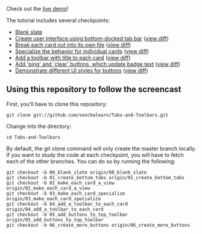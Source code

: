 Check out the [live demo][demo]!

The tutorial includes several checkpoints:

* [Blank slate][00]
* [Create user interface using bottom-docked tab bar][01] ([view diff][00-01])
* [Break each card out into its own file][02] ([view diff][01-02])
* [Specialize the behavior for individual cards][03] ([view diff][02-03])
* [Add a toolbar with title to each card][04] ([view diff][03-04])
* [Add 'ping' and 'clear' buttons, which update badge text][05] ([view diff][04-05])
* [Demonstrate different UI styles for buttons][06] ([view diff][05-06])

## Using this repository to follow the screencast

First, you'll have to clone this repository:

    git clone git://github.com/senchalearn/Tabs-and-Toolbars.git

Change into the directory:

    cd Tabs-and-Toolbars

By default, the git clone command will only create the master branch locally. If you want to study the code at each checkpoint, you will have to fetch each of the other branches. You can do so by running the following:

    git checkout -b 00_blank_slate origin/00_blank_slate
    git checkout -b 01_create_bottom_tabs origin/01_create_bottom_tabs
    git checkout -b 02_make_each_card_a_view origin/02_make_each_card_a_view
    git checkout -b 03_make_each_card_specialize origin/03_make_each_card_specialize
    git checkout -b 04_add_a_toolbar_to_each_card origin/04_add_a_toolbar_to_each_card
    git checkout -b 05_add_buttons_to_top_toolbar origin/05_add_buttons_to_top_toolbar
    git checkout -b 06_create_more_buttons origin/06_create_more_buttons


[00]: https://github.com/senchalearn/Tabs-and-Toolbars/tree/00_blank_slate
[01]: https://github.com/senchalearn/Tabs-and-Toolbars/tree/01_create_bottom_tabs
[02]: https://github.com/senchalearn/Tabs-and-Toolbars/tree/02_make_each_card_a_view
[03]: https://github.com/senchalearn/Tabs-and-Toolbars/tree/03_make_each_card_specialize
[04]: https://github.com/senchalearn/Tabs-and-Toolbars/tree/04_add_a_toolbar_to_each_card
[05]: https://github.com/senchalearn/Tabs-and-Toolbars/tree/05_add_buttons_to_top_toolbar
[06]: https://github.com/senchalearn/Tabs-and-Toolbars/tree/06_create_more_buttons

[00-01]: https://github.com/senchalearn/Tabs-and-Toolbars/compare/00_blank_slate...01_create_bottom_tabs
[01-02]: https://github.com/senchalearn/Tabs-and-Toolbars/compare/01_create_bottom_tabs...02_make_each_card_a_view
[02-03]: https://github.com/senchalearn/Tabs-and-Toolbars/compare/02_make_each_card_a_view...03_make_each_card_specialize
[03-04]: https://github.com/senchalearn/Tabs-and-Toolbars/compare/03_make_each_card_specialize...04_add_a_toolbar_to_each_card
[04-05]: https://github.com/senchalearn/Tabs-and-Toolbars/compare/04_add_a_toolbar_to_each_card...05_add_buttons_to_top_toolbar
[05-06]: https://github.com/senchalearn/Tabs-and-Toolbars/compare/05_add_buttons_to_top_toolbar...06_create_more_buttons

[demo]: http://senchalearn.github.com/Tabs-and-Toolbars/
